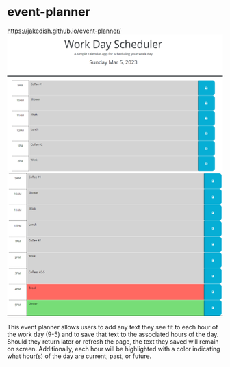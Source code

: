 # event-planner
https://jakedish.github.io/event-planner/
![img1](./Assets/Screenshot%202023-03-05%20164709.png)
![img](./Assets/Screenshot%202023-03-05%20164522.png)


This event planner allows users to add any text they see fit to each hour of the work day (9-5) and to save that text to the associated hours of the day. Should they return later or refresh the page, the text they saved will remain on screen. Additionally, each hour will be highlighted with a color indicating what hour(s) of the day are current, past, or future.